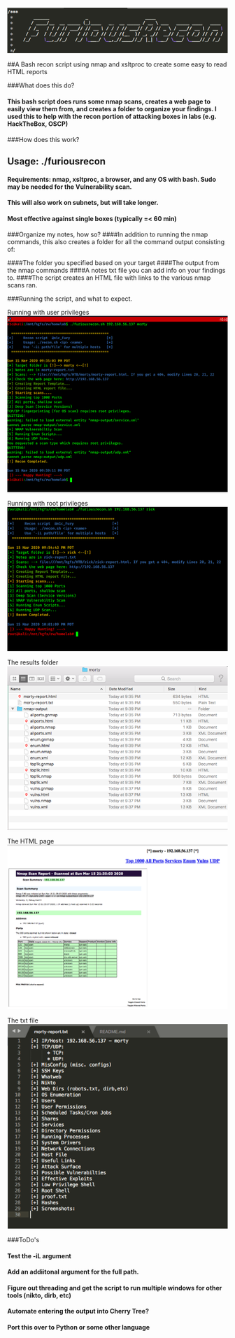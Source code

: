 ![Banner](https://github.com/n1cfury/FuriousRecon/blob/master/images/banner.png)
                                                                  
##A Bash recon script using nmap and xsltproc to create some easy to read HTML reports

###What does this do?
#### This bash script does runs some nmap scans, creates a web page to easily view them from, and creates a folder to organize your findings. I used this to help with the recon portion of attacking boxes in labs (e.g. HackTheBox, OSCP)

###How does this work?

## Usage: ./furiousrecon <target> <foldername>
#### Requirements: nmap, xsltproc, a browser, and any OS with bash. Sudo may be needed for the Vulnerability scan.
#### This will also work on subnets, but will take longer.
#### Most effective against single boxes (typically =< 60 min)
#### 



###Organize my notes, how so?
####In addition to running the nmap commands, this also creates a folder for all the command output consisting of: 

####The folder you specified based on your target
####The output from the nmap commands
####A notes txt file you can add info on your findings to.
####The script creates an HTML file with links to the various nmap scans ran.

###Running the script, and what to expect.

Running with user privileges
![Running as a low priv user](https://github.com/n1cfury/FuriousRecon/blob/master/images/asuser.png)

Running with root privileges
![Running as Root](https://github.com/n1cfury/FuriousRecon/blob/master/images/asroot.png)

The results folder
![The Results Folder](https://github.com/n1cfury/FuriousRecon/blob/master/images/mortyfolder.png)

The HTML page
![The HTML page](https://github.com/n1cfury/FuriousRecon/blob/master/images/htmlpage.png)

The txt file
![The text file](https://github.com/n1cfury/FuriousRecon/blob/master/images/textfile.png)

###ToDo's
####	Test the -iL argument
####	Add an addiitonal argument for the full path.
####	Figure out threading and get the script to run multiple windows for other tools (nikto, dirb, etc)
####	Automate entering the output into Cherry Tree?
####	Port this over to Python or some other language
